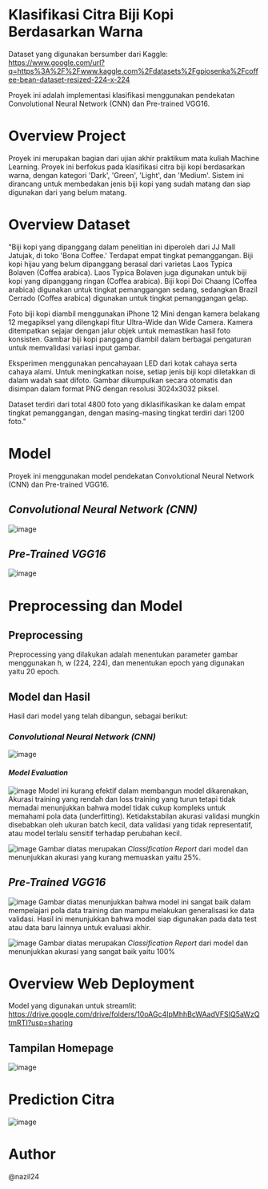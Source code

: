 # Klasifikasi Citra Biji Kopi Berdasarkan Warna
Dataset yang digunakan bersumber dari Kaggle: https://www.google.com/url?q=https%3A%2F%2Fwww.kaggle.com%2Fdatasets%2Fgpiosenka%2Fcoffee-bean-dataset-resized-224-x-224

Proyek ini adalah implementasi klasifikasi menggunakan pendekatan Convolutional Neural Network (CNN) dan Pre-trained VGG16.

# Overview Project
Proyek ini merupakan bagian dari ujian akhir praktikum mata kuliah Machine Learning. Proyek ini berfokus pada klasifikasi citra biji kopi berdasarkan warna, dengan kategori 'Dark', 'Green', 'Light', dan 'Medium'. Sistem ini dirancang untuk membedakan jenis biji kopi yang sudah matang dan siap digunakan dari yang belum matang.

# Overview Dataset
"Biji kopi yang dipanggang dalam penelitian ini diperoleh dari JJ Mall Jatujak, di toko 'Bona Coffee.' Terdapat empat tingkat pemanggangan. Biji kopi hijau yang belum dipanggang berasal dari varietas Laos Typica Bolaven (Coffea arabica). Laos Typica Bolaven juga digunakan untuk biji kopi yang dipanggang ringan (Coffea arabica). Biji kopi Doi Chaang (Coffea arabica) digunakan untuk tingkat pemanggangan sedang, sedangkan Brazil Cerrado (Coffea arabica) digunakan untuk tingkat pemanggangan gelap.

Foto biji kopi diambil menggunakan iPhone 12 Mini dengan kamera belakang 12 megapiksel yang dilengkapi fitur Ultra-Wide dan Wide Camera. Kamera ditempatkan sejajar dengan jalur objek untuk memastikan hasil foto konsisten. Gambar biji kopi panggang diambil dalam berbagai pengaturan untuk memvalidasi variasi input gambar.

Eksperimen menggunakan pencahayaan LED dari kotak cahaya serta cahaya alami. Untuk meningkatkan noise, setiap jenis biji kopi diletakkan di dalam wadah saat difoto. Gambar dikumpulkan secara otomatis dan disimpan dalam format PNG dengan resolusi 3024x3032 piksel.

Dataset terdiri dari total 4800 foto yang diklasifikasikan ke dalam empat tingkat pemanggangan, dengan masing-masing tingkat terdiri dari 1200 foto."

# Model 
Proyek ini menggunakan model pendekatan Convolutional Neural Network (CNN) dan Pre-trained VGG16.
## *Convolutional Neural Network (CNN)*

![image](https://github.com/user-attachments/assets/f5469ea0-c65d-4786-a8a6-4352e8bae62d)

## *Pre-Trained VGG16*
![image](https://github.com/user-attachments/assets/8fe633f1-7efd-4153-bdbb-9a1cf0524b41)


# Preprocessing dan Model
## Preprocessing 
Preprocessing yang dilakukan adalah menentukan parameter gambar menggunakan h, w (224, 224), dan menentukan epoch yang digunakan yaitu 20 epoch. 

## Model dan Hasil 
Hasil dari model yang telah dibangun, sebagai berikut:
### *Convolutional Neural Network (CNN)*
![image](https://github.com/user-attachments/assets/83aa275c-71e4-4ca4-9158-2d6eda31e518)
#### *Model Evaluation*
![image](https://github.com/user-attachments/assets/daec0b40-feab-467e-a540-7dd08da9d683)
Model ini kurang efektif dalam membangun model dikarenakan, Akurasi training yang rendah dan loss training yang turun tetapi tidak memadai menunjukkan bahwa model tidak cukup kompleks untuk memahami pola data (underfitting). Ketidakstabilan akurasi validasi mungkin disebabkan oleh ukuran batch kecil, data validasi yang tidak representatif, atau model terlalu sensitif terhadap perubahan kecil.

![image](https://github.com/user-attachments/assets/f20022eb-ecbc-4d82-90f0-2eeea1ae574c)
Gambar diatas merupakan *Classification Report* dari model dan menunjukkan akurasi yang kurang memuaskan yaitu 25%. 

## *Pre-Trained VGG16*
![image](https://github.com/user-attachments/assets/3f6986c6-4623-4014-8169-a6857fc9fb9c)
Gambar diatas menunjukkan bahwa model ini sangat baik dalam mempelajari pola data training dan mampu melakukan generalisasi ke data validasi. Hasil ini menunjukkan bahwa model siap digunakan pada data test atau data baru lainnya untuk evaluasi akhir.

![image](https://github.com/user-attachments/assets/a5d6c147-e6f2-4394-a914-c9998583c969)
Gambar diatas merupakan *Classification Report* dari model dan menunjukkan akurasi yang sangat baik yaitu 100%

# Overview Web Deployment
Model yang digunakan untuk streamlit: https://drive.google.com/drive/folders/10oAGc4IpMhhBcWAadVFSIQ5aWzQtmRTI?usp=sharing
## Tampilan Homepage 
![image](https://github.com/user-attachments/assets/ae832827-d3c1-4d39-b0aa-6afb5be56ce6)

# Prediction Citra 
![image](https://github.com/user-attachments/assets/c63aa81a-8a72-4950-9fab-140668871209)

# Author
@nazil24





